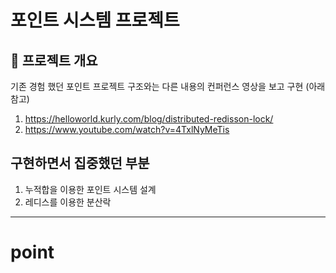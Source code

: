 # 포인트 시스템 프로젝트

## 📌 프로젝트 개요

기존 경험 했던 포인트 프로젝트 구조와는 다른 내용의 컨퍼런스 영상을 보고 구현 (아래 참고)

1. https://helloworld.kurly.com/blog/distributed-redisson-lock/
2. https://www.youtube.com/watch?v=4TxlNyMeTis

## **구현하면서 집중했던 부분**

1. 누적합을 이용한 포인트 시스템 설계
2. 레디스를 이용한 분산락

---
# point
